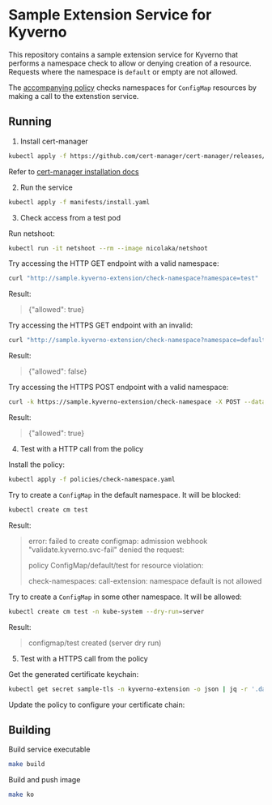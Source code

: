 # Sample Extension Service for Kyverno

This repository contains a sample extension service for Kyverno that performs a namespace check to allow or denying creation of a resource. Requests where the namespace is `default` or empty are not allowed.

The [accompanying policy](/policies/check-namespace.yaml) checks namespaces for `ConfigMap` resources by making a call to the extenstion service. 

## Running

1. Install cert-manager

```sh
kubectl apply -f https://github.com/cert-manager/cert-manager/releases/download/v1.11.0/cert-manager.yaml
```

Refer to [cert-manager installation docs](https://cert-manager.io/docs/installation/)


2. Run the service

```sh
kubectl apply -f manifests/install.yaml 
```

3. Check access from a test pod

Run netshoot:

```sh
kubectl run -it netshoot --rm --image nicolaka/netshoot
```

Try accessing the HTTP GET endpoint with a valid namespace:

```sh
curl "http://sample.kyverno-extension/check-namespace?namespace=test"
```
Result:
> {"allowed": true}

Try accessing the HTTPS GET endpoint with an invalid:

```sh
curl "http://sample.kyverno-extension/check-namespace?namespace=default"
```

Result:
> {"allowed": false}

Try accessing the HTTPS POST endpoint with a valid namespace:

```sh
curl -k https://sample.kyverno-extension/check-namespace -X POST --data '{"namespace" : "test"}'
```
Result:
> {"allowed": true}

4. Test with a HTTP call from the policy

Install the policy:

```sh
kubectl apply -f policies/check-namespace.yaml
```

Try to create a `ConfigMap` in the default namespace. It will be blocked:

```sh
kubectl create cm test
```
Result:
> error: failed to create configmap: admission webhook "validate.kyverno.svc-fail" denied the request: 
>
> policy ConfigMap/default/test for resource violation: 
>
> check-namespaces:
> call-extension: namespace default is not allowed


Try to create a `ConfigMap` in some other namespace. It will be allowed:

```sh
kubectl create cm test -n kube-system --dry-run=server
```

Result:
> configmap/test created (server dry run)

5. Test with a HTTPS call from the policy

Get the generated certificate keychain:

```sh
kubectl get secret sample-tls -n kyverno-extension -o json | jq -r '.data."tls.crt"' | base64 -d && kubectl get secret sample-tls -n kyverno-extension -o json | jq -r '.data."ca.crt"' | base64 -d
```

Update the policy to configure your certificate chain:

## Building

Build service executable

```sh
make build
```

Build and push image

```sh
make ko
```
